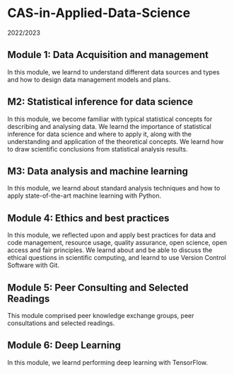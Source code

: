 # CAS-in-Applied-Data-Science

2022/2023


## Module 1: Data Acquisition and management
In this module, we learnd to understand different data sources and types and how to design data management models and plans.

## M2: Statistical inference for data science
In this module, we become familiar with typical statistical concepts for describing and analysing data. 
We learnd the importance of statistical inference for data science and where to apply it, 
along with the understanding and application of the theoretical concepts. We learnd how to draw scientific conclusions 
from statistical analysis results.

## M3: Data analysis and machine learning
In this module, we learnd about standard analysis techniques and how to apply state-of-the-art machine learning with Python.

## Module 4: Ethics and best practices
In this module, we reflected upon and apply best practices for data and code management, resource usage, quality assurance, open science, open access and fair principles. We learnd about and be able to discuss the ethical questions in scientific computing, and learnd to use Version Control Software with Git.

## Module 5: Peer Consulting and Selected Readings
This module comprised peer knowledge exchange groups, peer consultations and selected readings.

## Module 6: Deep Learning
In this module, we learnd performing deep learning with TensorFlow.

